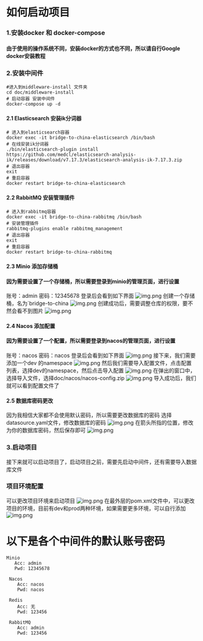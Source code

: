 # 如何启动项目

### 1.安装docker 和 docker-compose

#### 由于使用的操作系统不同，安装docker的方式也不同，所以请自行Google docker安装教程

### 2.安装中间件

``` shell
#进入到middleware-install 文件夹
cd doc/middleware-install
# 启动容器 安装中间件
docker-compose up -d 
```
#### 2.1 Elasticsearch 安装ik分词器

```shell
# 进入到elasticsearch容器
docker exec -it bridge-to-china-elasticsearch /bin/bash
# 在线安装ik分词器
./bin/elasticsearch-plugin install https://github.com/medcl/elasticsearch-analysis-ik/releases/download/v7.17.3/elasticsearch-analysis-ik-7.17.3.zip
# 退出容器
exit
# 重启容器
docker restart bridge-to-china-elasticsearch
```
#### 2.2 RabbitMQ 安装管理插件

```shell
# 进入到rabbitmq容器
docker exec -it bridge-to-china-rabbitmq /bin/bash
# 安装管理插件
rabbitmq-plugins enable rabbitmq_management
# 退出容器
exit
# 重启容器
docker restart bridge-to-china-rabbitmq
```
#### 2.3 Minio 添加存储桶
#### 因为需要设置了一个存储桶，所以需要登录到minio的管理页面，进行设置
账号：admin
密码：12345678
登录后会看到如下界面
![img.png](image/img.png)
创建一个存储桶，名为`bridge-to-china
![img.png](image/img2.png)
创建成功后，需要调整仓库的权限，要不然会看不到图片
![img.png](image/img3.png)

#### 2.4 Nacos 添加配置
#### 因为需要设置了一个配置，所以需要登录到nacos的管理页面，进行设置
账号：nacos
密码：nacos
登录后会看到如下界面
![img.png](image/img4.png)
接下来，我们需要添加一个dev 的namespace
![img.png](image/img5.png)
然后我们需要导入配置文件，点击配置列表，选择dev的namespace，然后点击导入配置
![img.png](image/img6.png)
在弹出的窗口中，选择导入文件，选择doc/nacos/nacos-config.zip
![img.png](image/img7.png)
导入成功后，我们就可以看到配置文件了


#### 2.5 数据库密码更改
因为我相信大家都不会使用默认密码，所以需要更改数据库的密码
选择datasource.yaml文件，修改数据库的密码
![img.png](image/img8.png)
在箭头所指的位置，修改为你的数据库密码，然后保存即可
![img.png](image/img9.png)

### 3.启动项目
接下来就可以启动项目了，启动项目之前，需要先启动中间件，还有需要导入数据库文件

### 项目环境配置
可以更改项目环境来启动项目
![img.png](image/img10.png)
在最外层的pom.xml文件中，可以更改项目的环境，目前有dev和prod两种环境，如果需要更多环境，可以自行添加
![img.png](image/img11.png)


# 以下是各个中间件的默认账号密码
```shell
Minio
   Acc: admin
   Pwd: 12345678
   
 Nacos
    Acc: nacos
    Pwd: nacos
 
 Redis
    Acc: 无
    Pwd: 123456
    
 RabbitMQ
    Acc: admin
    Pwd: 123456
```


